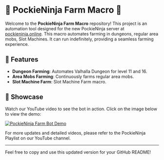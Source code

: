 # 🌾 PockieNinja Farm Macro 🌾

Welcome to the **PockieNinja Farm Macro** repository! This project is an automation tool designed for the new PockieNinja server at [pockieninja.online](https://pockieninja.online). This macro automates farming in dungeons, regular area mobs, Slot Machines. It can run indefinitely, providing a seamless farming experience.

## 🚀 Features
- **Dungeon Farming**: Automates Valhalla Dungeon for level 11 and 16.
- **Area Mobs Farming**: Continuously farms regular area mobs.
- **Slot Machine Farm**: Slot Machine Farm macro.

## 🎥 Showcase
Watch our YouTube video to see the bot in action. Click on the image below to view the demo:

[![PockieNinja Farm Bot Demo](https://i.imgur.com/TxN7Kg6.png)](https://www.youtube.com/watch?v=rk8qQRuXhgA)

For more updates and detailed videos, please refer to the PockieNinja Playlist on our YouTube channel.

---

Feel free to copy and use this updated version for your GitHub README!
